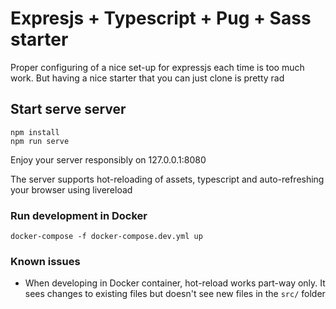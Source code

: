 # Expresjs + Typescript + Pug + Sass starter
Proper configuring of a nice set-up for expressjs each time is too much work.
But having a nice starter that you can just clone is pretty rad

## Start serve server

    npm install
    npm run serve

Enjoy your server responsibly on 127.0.0.1:8080

The server supports hot-reloading of assets, typescript and auto-refreshing your browser
using livereload

### Run development in Docker

    docker-compose -f docker-compose.dev.yml up

### Known issues
* When developing in Docker container, hot-reload works part-way only. It sees changes to existing files but doesn't see new files in the `src/` folder

